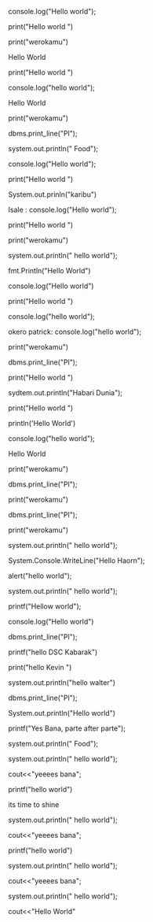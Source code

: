 console.log("Hello world");   

print("Hello world ")   

print("werokamu")   

<html> 
 <body>
   Hello World
   </body>
  </html>   
  
print("Hello world ")   

console.log("hello world");    

<p>Hello World</p>   

print("werokamu")   

dbms.print_line("Pl");   

system.out.println(" Food");   

console.log("Hello world");   

print("Hello world ")   

System.out.prinln("karibu")   

Isale : console.log("Hello world");   

print("Hello world ")   

print("werokamu")   

system.out.println(" hello world");   

fmt.Println("Hello World")   

console.log("Hello world")   

print("Hello world ")   

console.log("hello world");   

okero patrick: console.log("hello world");    

print("werokamu")     

dbms.print_line("Pl");    

print("Hello world ")   

sydtem.out.println("Habari Dunia");   

print("Hello world ")   

println('Hello World')   

console.log("hello world");   

<p>Hello World</p>  

print("werokamu")  

dbms.print_line("Pl");  

print("werokamu")   

dbms.print_line("Pl");   

print("werokamu")     

system.out.println(" hello world");    

System.Console.WriteLine("Hello Haorn");   

alert("hello world");   

system.out.println(" hello world");  

printf("Hellow world");   

console.log("Hello world")   

dbms.print_line("Pl");   

printf("hello DSC Kabarak")   

print("hello Kevin ")   

system.out.println("hello walter")   

dbms.print_line("Pl");     

System.out.println("Hello world")    

printf("Yes Bana, parte after parte");   

system.out.println(" Food");   

system.out.println(" hello world");    

cout<<"yeeees bana";   

printf("hello world")   

<P>its time to shine</p>   

system.out.println(" hello world");    

cout<<"yeeees bana";   

printf("hello world")   

system.out.println(" hello world");    

cout<<"yeeees bana";   

system.out.println(" hello world");      

cout<<"Hello World"
